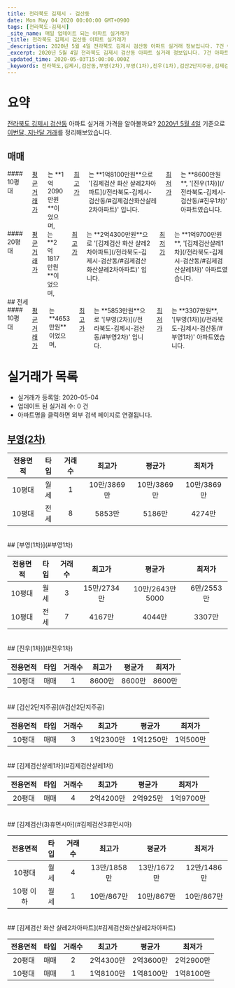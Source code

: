 ```yaml
---
title: 전라북도 김제시 - 검산동
date: Mon May 04 2020 00:00:00 GMT+0900
tags: [전라북도-김제시]
_site_name: 매일 업데이트 되는 아파트 실거래가
_title: 전라북도 김제시 검산동 아파트 실거래가
_description: 2020년 5월 4일 전라북도 김제시 검산동 아파트 실거래 정보입니다. 7건 아파트 정보가 있습니다.
_excerpt: 2020년 5월 4일 전라북도 김제시 검산동 아파트 실거래 정보입니다. 7건 아파트 정보가 있습니다.
_updated_time: 2020-05-03T15:00:00.000Z
_keywords: 전라북도,김제시,검산동,부영(2차),부영(1차),진우(1차),검산2단지주공,김제검산샬레1차,김제검산(3)휴먼시아,김제검산 화산 샬레2차아파트
---
```





# 요약
<ins>전라북도 김제시 검산동</ins> 아파트 실거래 가격을 알아볼까요? <ins>2020년 5월 4일</ins> 기준으로 <ins>이번달, 지난달 거래</ins>를 정리해보았습니다.

## 매매
<div class="container">
<div class="six columns" markdown="1">
#### 10평대
<ins>평균 거래가</ins>는 **1억2090만원**이었으며, <ins>최고가</ins>는 **1억8100만원**으로 '[김제검산 화산 샬레2차아파트](/전라북도-김제시-검산동/#김제검산화산샬레2차아파트)' 입니다. <ins>최저가</ins>는 **8600만원**, '[진우(1차)](/전라북도-김제시-검산동/#진우1차)' 아파트였습니다.
</div>
<div class="six columns" markdown="1">
#### 20평대
<ins>평균 거래가</ins>는 **2억1817만원**이었으며, <ins>최고가</ins>는 **2억4300만원**으로 '[김제검산 화산 샬레2차아파트](/전라북도-김제시-검산동/#김제검산화산샬레2차아파트)' 입니다. <ins>최저가</ins>는 **1억9700만원**, '[김제검산샬레1차](/전라북도-김제시-검산동/#김제검산샬레1차)' 아파트였습니다.
</div>
</div>
## 전세
<div class="container">
<div class="twelve columns" markdown="1">
#### 10평대
<ins>평균 거래가</ins>는 **4653만원**이었으며, <ins>최고가</ins>는 **5853만원**으로 '[부영(2차)](/전라북도-김제시-검산동/#부영2차)' 입니다. <ins>최저가</ins>는 **3307만원**, '[부영(1차)](/전라북도-김제시-검산동/#부영1차)' 아파트였습니다.
</div>
</div>



# 실거래가 목록
- 실거래가 등록일: 2020-05-04
- 업데이트 된 실거래 수: 0 건
- 아파트명을 클릭하면 외부 검색 페이지로 연결됩니다.

## [부영(2차)](#부영2차)

|전용면적|타입|거래수|최고가|평균가|최저가|
|:---:|:---:|:---:|:---:|:---:|:---:|
|10평대|<span class="deal-type-3">월세</span>|1|10만/3869만|10만/3869만|10만/3869만|
|10평대|<span class="deal-type-2">전세</span>|8|5853만|5186만|4274만|

<br/>
## [부영(1차)](#부영1차)

|전용면적|타입|거래수|최고가|평균가|최저가|
|:---:|:---:|:---:|:---:|:---:|:---:|
|10평대|<span class="deal-type-3">월세</span>|3|15만/2734만|10만/2643만5000|6만/2553만|
|10평대|<span class="deal-type-2">전세</span>|7|4167만|4044만|3307만|

<br/>
## [진우(1차)](#진우1차)

|전용면적|타입|거래수|최고가|평균가|최저가|
|:---:|:---:|:---:|:---:|:---:|:---:|
|10평대|<span class="deal-type-1">매매</span>|1|8600만|8600만|8600만|

<br/>
## [검산2단지주공](#검산2단지주공)

|전용면적|타입|거래수|최고가|평균가|최저가|
|:---:|:---:|:---:|:---:|:---:|:---:|
|10평대|<span class="deal-type-1">매매</span>|3|1억2300만|1억1250만|1억500만|

<br/>
## [김제검산샬레1차](#김제검산샬레1차)

|전용면적|타입|거래수|최고가|평균가|최저가|
|:---:|:---:|:---:|:---:|:---:|:---:|
|20평대|<span class="deal-type-1">매매</span>|4|2억4200만|2억925만|1억9700만|

<br/>
## [김제검산(3)휴먼시아](#김제검산3휴먼시아)

|전용면적|타입|거래수|최고가|평균가|최저가|
|:---:|:---:|:---:|:---:|:---:|:---:|
|10평대|<span class="deal-type-3">월세</span>|4|13만/1858만|13만/1672만|12만/1486만|
|10평 이하|<span class="deal-type-3">월세</span>|1|10만/867만|10만/867만|10만/867만|

<br/>
## [김제검산 화산 샬레2차아파트](#김제검산화산샬레2차아파트)

|전용면적|타입|거래수|최고가|평균가|최저가|
|:---:|:---:|:---:|:---:|:---:|:---:|
|20평대|<span class="deal-type-1">매매</span>|2|2억4300만|2억3600만|2억2900만|
|10평대|<span class="deal-type-1">매매</span>|1|1억8100만|1억8100만|1억8100만|

<br/>



